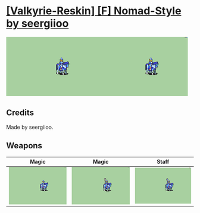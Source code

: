 # [\[Valkyrie-Reskin\] \[F\] Nomad-Style by seergiioo](./)

<img src="./6.%20Magic/Magic_000.png" alt="[Valkyrie-Reskin] [F] Nomad-Style by seergiioo standing" />

## Credits

Made by seergiioo.

## Weapons


|Magic |Magic |Staff |
|  :---: | :---: | :---: |
| <img alt="Magic animation" src="./6.%20Magic/Magic.gif" /> | <img alt="Magic animation" src="./6.%20Magic%20(Staff)/Magic.gif" /> | <img alt="Staff animation" src="./7.%20Staff/Staff.gif" /> |
